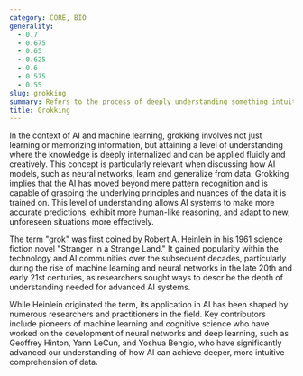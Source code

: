 ```yaml
---
category: CORE, BIO
generality:
  - 0.7
  - 0.675
  - 0.65
  - 0.625
  - 0.6
  - 0.575
  - 0.55
slug: grokking
summary: Refers to the process of deeply understanding something intuitively and completely, often used in AI to describe achieving a profound comprehension of complex concepts or systems.
title: Grokking
---
```


In the context of AI and machine learning, grokking involves not just learning or memorizing information, but attaining a level of understanding where the knowledge is deeply internalized and can be applied fluidly and creatively. This concept is particularly relevant when discussing how AI models, such as neural networks, learn and generalize from data. Grokking implies that the AI has moved beyond mere pattern recognition and is capable of grasping the underlying principles and nuances of the data it is trained on. This level of understanding allows AI systems to make more accurate predictions, exhibit more human-like reasoning, and adapt to new, unforeseen situations more effectively.

The term "grok" was first coined by Robert A. Heinlein in his 1961 science fiction novel "Stranger in a Strange Land." It gained popularity within the technology and AI communities over the subsequent decades, particularly during the rise of machine learning and neural networks in the late 20th and early 21st centuries, as researchers sought ways to describe the depth of understanding needed for advanced AI systems.

While Heinlein originated the term, its application in AI has been shaped by numerous researchers and practitioners in the field. Key contributors include pioneers of machine learning and cognitive science who have worked on the development of neural networks and deep learning, such as Geoffrey Hinton, Yann LeCun, and Yoshua Bengio, who have significantly advanced our understanding of how AI can achieve deeper, more intuitive comprehension of data.
